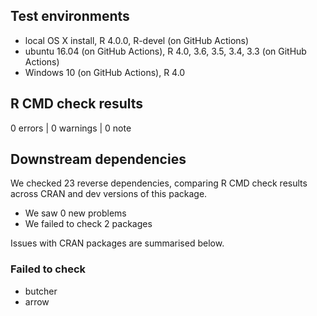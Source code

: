 ## Test environments
* local OS X install, R 4.0.0, R-devel (on GitHub Actions)
* ubuntu 16.04 (on GitHub Actions), R 4.0, 3.6, 3.5, 3.4, 3.3 (on GitHub Actions)
* Windows 10 (on GitHub Actions), R 4.0

## R CMD check results

0 errors | 0 warnings | 0 note

## Downstream dependencies

We checked 23 reverse dependencies, comparing R CMD check results across CRAN and dev versions of this package.

 * We saw 0 new problems
 * We failed to check 2 packages

Issues with CRAN packages are summarised below.

### Failed to check

* butcher
* arrow
